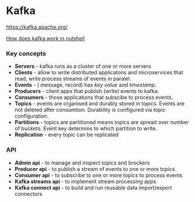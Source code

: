 # Kafka
https://kafka.apache.org/

[How does kafka work in nutshell](https://kafka.apache.org/documentation/#intro_nutshell)

### Key concepts
- **Servers** - kafka runs as a cluster of one or more servers 
- **Clients** - allow to write distributed applicatons and microservices that read, write process streams of events in paralel.  
- **Events** - ( message, record) has _key_ _value_ and _timestamp_.
- **Producers** - client apps that publish (write) events to kafka.
- **Consumers** - those applications that subscibe to process events.
- **Topics** - events are organised and durably stored in topics. Events are not deleted after consumtion. Durability is configured via topic configuration.
- **Partitions** - topics are partitioned means topics are spread over number of buckets. Event key determins to which partition to write.
- **Replication** - every topic can be replicated  

### API 
- **Admin api** - to manage and inspect topics and brockers
- **Producer api** - to publish a stream of events to one or more topics
- **Consumer api** - to subscribe to one or more topics to process events
- **Kafka streams api** - to implement stream processing apps
- **Kafka connect api** -  to build and run reusable data import/export connectors  




